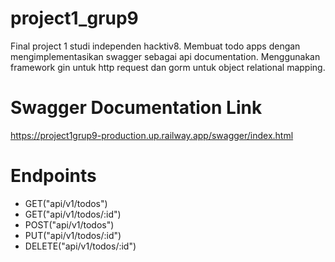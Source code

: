 # project1_grup9
Final project 1 studi independen hacktiv8. Membuat todo apps dengan mengimplementasikan swagger sebagai api documentation. Menggunakan framework gin untuk http request dan gorm untuk object relational mapping.

# Swagger Documentation Link
https://project1grup9-production.up.railway.app/swagger/index.html

 # Endpoints
- GET("api/v1/todos")
- GET("api/v1/todos/:id")
- POST("api/v1/todos")
- PUT("api/v1/todos/:id")
- DELETE("api/v1/todos/:id")
